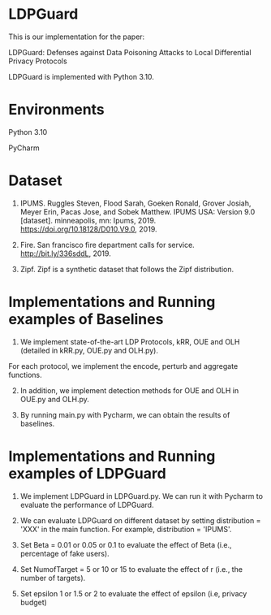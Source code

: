 # LDPGuard

This is our implementation for the paper:

LDPGuard: Defenses against Data Poisoning Attacks to Local Differential Privacy Protocols

LDPGuard is implemented with Python 3.10.

# Environments

Python 3.10

PyCharm

# Dataset

1. IPUMS.  Ruggles Steven, Flood Sarah, Goeken Ronald, Grover Josiah, Meyer Erin, Pacas Jose, and Sobek Matthew. IPUMS USA: Version 9.0 [dataset]. minneapolis, mn: Ipums, 2019. https://doi.org/10.18128/D010.V9.0, 2019.
 
2. Fire.   San francisco fire department calls for service. http://bit.ly/336sddL, 2019.

3. Zipf. Zipf is a synthetic dataset that follows the Zipf distribution.  

# Implementations and Running examples of Baselines

1. We implement state-of-the-art LDP Protocols, kRR, OUE and OLH (detailed in kRR.py, OUE.py and OLH.py).

For each protocol, we implement the encode, perturb and aggregate functions.  

2. In addition, we implement detection methods for OUE and OLH in OUE.py and OLH.py.

3. By running main.py with Pycharm, we can obtain the results of baselines.


# Implementations  and Running examples of LDPGuard

1. We implement LDPGuard in LDPGuard.py. We can run it with Pycharm to evaluate the performance of LDPGuard.

2. We can evaluate LDPGuard on different dataset by setting  distribution = 'XXX' in the main function. For example, distribution = 'IPUMS'. 

3. Set Beta = 0.01 or 0.05 or 0.1 to evaluate the effect of Beta (i.e., percentage of fake users).  

4. Set NumofTarget = 5 or 10 or 15 to evaluate the effect of r (i.e., the number of targets). 

5. Set epsilon 1 or 1.5 or 2 to evaluate the effect of epsilon (i.e, privacy budget)

